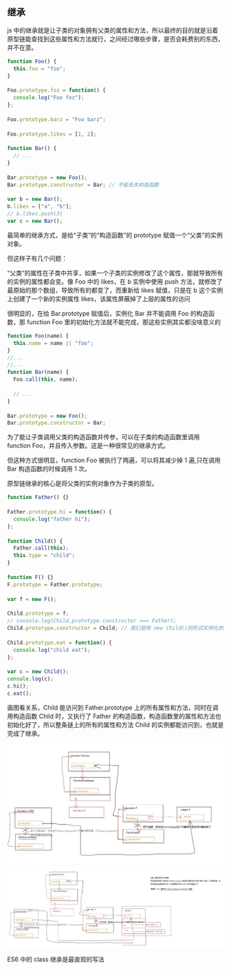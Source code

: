 ## 继承

js 中的继承就是让子类的对象拥有父类的属性和方法，所以最终的目的就是沿着原型链能查找到这些属性和方法就行，之间经过哪些步骤，是否会耗费别的东西，并不在意。

```js
function Foo() {
  this.foo = "foo";
}

Foo.prototype.foz = function() {
  console.log("Foo foz");
};

Foo.prototype.barz = "Foo barz";

Foo.prototype.likes = [1, 2];

function Bar() {
  // ...
}

Bar.prototype = new Foo();
Bar.prototype.constructor = Bar; // 不能丢失构造函数

var b = new Bar();
b.likes = ["a", "b"];
// b.likes.push(3)
var c = new Bar();
```

最简单的继承方式，是给“子类”的“构造函数”的 prototype 赋值一个“父类”的实例对象。

但这样子有几个问题：

“父类”的属性在子类中共享，如果一个子类的实例修改了这个属性，那就导致所有的实例的属性都会变。像 Foo 中的 likes，在 b 实例中使用 push 方法，就修改了最原始的那个数组，导致所有的都变了，而重新给 likes 赋值，只是在 b 这个实例上创建了一个新的实例属性 likes，该属性屏蔽掉了上层的属性的访问

很明显的，在给 Bar.prototype 赋值后，实例化 Bar 并不能调用 Foo 的构造函数，那 function Foo 里的初始化方法就不能完成，那这些实例其实都没啥意义的

```js
function Foo(name) {
  this.name = name || "foo";
}
//...
//...
function Bar(name) {
  Foo.call(this, name);

  // ...
}

Bar.prototype = new Foo();
Bar.prototype.constructor = Bar;
```

为了能让子类调用父类的构造函数并传参，可以在子类的构造函数里调用 function Foo，并且传入参数。这是一种很常见的继承方式。

但这种方式很明显，function Foo 被执行了两遍，可以将其减少掉 1 遍,只在调用 Bar 构造函数的时候调用 1 次。

原型链继承的核心是将父类的实例对象作为子类的原型。

```js
function Father() {}

Father.prototype.hi = function() {
  console.log("father hi");
};

function Child() {
  Father.call(this);
  this.type = "child";
}

function F() {}
F.prototype = Father.prototype;

var f = new F();

Child.prototype = f;
// console.log(Child.prototype.constructor === Father);
Child.prototype.constructor = Child; // 我们是用 new Child()的形式实例化的，理所当然的希望实例的构造函数是Child

Child.prototype.eat = function() {
  console.log("child eat");
};

var c = new Child();
console.log(c);
c.hi();
c.eat();
```

画图看关系，Child 能访问到 Father.prototype 上的所有属性和方法，同时在调用构造函数 Child 时，又执行了 Father 的构造函数，构造函数里的属性和方法也初始化好了，所以整条链上的所有的属性和方法 Child 的实例都能访问到，也就是完成了继承。

![](../imgs/img9.jpg)
![](../imgs/img10.jpg)

ES6 中的 class 继承是最直观的写法